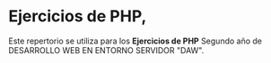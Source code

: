 ﻿# Ejercicios de PHP, 

Este repertorio se utiliza para los **Ejercicios de PHP** Segundo año de DESARROLLO WEB EN ENTORNO SERVIDOR "DAW".

